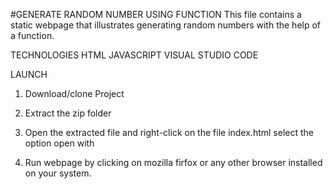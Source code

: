 #GENERATE RANDOM NUMBER USING FUNCTION 
This file contains a static webpage that illustrates generating random numbers with the help of a function.

TECHNOLOGIES 
HTML
JAVASCRIPT
VISUAL STUDIO CODE

LAUNCH
1. Download/clone Project

2. Extract the zip folder

3. Open the extracted file and right-click on the file index.html select the option open with

4. Run webpage by clicking on mozilla firfox or any other browser installed on your system.


